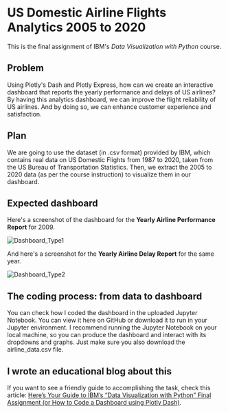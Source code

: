 # US Domestic Airline Flights Analytics 2005 to 2020
This is the final assignment of IBM's _Data Visualization with Python_ course.

## Problem
Using Plotly's Dash and Plotly Express, how can we create an interactive dashboard that reports the yearly performance and delays of US airlines? By having this analytics dashboard, we can improve the flight reliability of US airlines. And by doing so, we can enhance customer experience and satisfaction. 

## Plan 
We are going to use the dataset (in .csv format) provided by IBM, which contains real data on US Domestic Flights from 1987 to 2020, taken from the US Bureau of Transportation Statistics. Then, we extract the 2005 to 2020 data (as per the course instruction) to visualize them in our dashboard.

## Expected dashboard
Here's a screenshot of the dashboard for the __Yearly Airline Performance Report__ for 2009. 

![Dashboard_Type1](https://github.com/marvin-rubia/US-Domestic-Flights-Analytics-2005-to-2020/assets/140475770/a3fcd42b-b6e4-4a04-84b3-e72c7e16e404)

And here's a screenshot for the __Yearly Airline Delay Report__ for the same year. 

![Dashboard_Type2](https://github.com/marvin-rubia/US-Domestic-Flights-Analytics-2005-to-2020/assets/140475770/82edc70e-749c-4caa-abd9-4e51dd9582ed)

## The coding process: from data to dashboard
You can check how I coded the dashboard in the uploaded Jupyter Notebook. You can view it here on GitHub or download it to run in your Jupyter environment. I recommend running the Jupyter Notebook on your local machine, so you can produce the dashboard and interact with its dropdowns and graphs. Just make sure you also download the airline_data.csv file. 

## I wrote an educational blog about this
If you want to see a friendly guide to accomplishing the task, check this article: [Here’s Your Guide to IBM’s “Data Visualization with Python” Final Assignment (or How to Code a Dashboard using Plotly Dash)](https://marvinrubia.medium.com/heres-your-guide-to-the-final-assignment-of-ibm-s-data-visualization-with-python-27505bea3d76).
